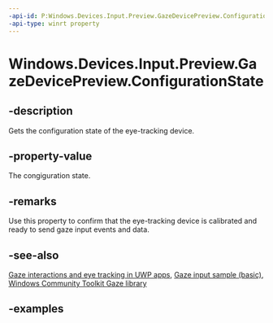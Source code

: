 ```yaml
---
-api-id: P:Windows.Devices.Input.Preview.GazeDevicePreview.ConfigurationState
-api-type: winrt property
---
```


<!-- Property syntax.
public GazeDeviceConfigurationStatePreview ConfigurationState { get; }
-->

# Windows.Devices.Input.Preview.GazeDevicePreview.ConfigurationState

## -description

Gets the configuration state of the eye-tracking device.

## -property-value

The congiguration state.

## -remarks

Use this property to confirm that the eye-tracking device is calibrated and ready to send gaze input events and data.

## -see-also

[Gaze interactions and eye tracking in UWP apps](https://docs.microsoft.com/windows/uwp/design/input/gaze-interactions), [Gaze input sample (basic)](https://github.com/MicrosoftDocs/windows-topic-specific-samples/archive/uwp-gazeinput-basic.zip), [Windows Community Toolkit Gaze library](https://docs.microsoft.com/windows/uwpcommunitytoolkit/gaze/gazeinteractionlibrary)

## -examples

